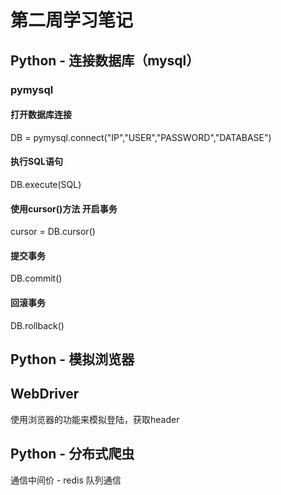 # 第二周学习笔记 

## Python - 连接数据库（mysql）
### pymysql
#### 打开数据库连接 
DB = pymysql.connect("IP","USER","PASSWORD","DATABASE")
#### 执行SQL语句
DB.execute(SQL)
#### 使用cursor()方法 开启事务
cursor = DB.cursor()
#### 提交事务
DB.commit()
#### 回滚事务
DB.rollback()

## Python - 模拟浏览器
## WebDriver
使用浏览器的功能来模拟登陆，获取header

## Python - 分布式爬虫
通信中间价 - redis
队列通信 
